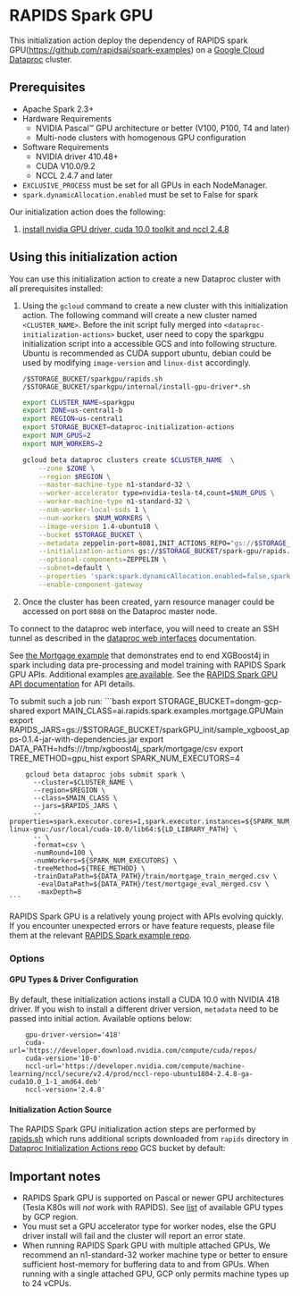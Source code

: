 # RAPIDS Spark GPU

This initialization action deploy the dependency of RAPIDS spark GPU(https://github.com/rapidsai/spark-examples) on a
[Google Cloud Dataproc](https://cloud.google.com/dataproc) cluster.

Prerequisites
-------------
* Apache Spark 2.3+
* Hardware Requirements
  * NVIDIA Pascal™ GPU architecture or better (V100, P100, T4 and later)
  * Multi-node clusters with homogenous GPU configuration
* Software Requirements
  * NVIDIA driver 410.48+
  * CUDA V10.0/9.2
  * NCCL 2.4.7 and later
* `EXCLUSIVE_PROCESS` must be set for all GPUs in each NodeManager.
* `spark.dynamicAllocation.enabled` must be set to False for spark

Our initialization action does the following:

1.  [install nvidia GPU driver, cuda 10.0 toolkit and nccl 2.4.8](internal/install-gpu-driver.sh)

## Using this initialization action

You can use this initialization action to create a new Dataproc cluster with
all prerequisites installed:

1.  Using the `gcloud` command to create a new cluster with this initialization
    action. The following command will create a new cluster named
    `<CLUSTER_NAME>`. Before the init script fully merged into `<dataproc-initialization-actions>` bucket, user need to copy the sparkgpu initialization script into a accessible GCS and into following structure. Ubuntu is recommended as CUDA support ubuntu, debian could be used by modifying `image-version` and `linux-dist` accordingly.

    ```
    /$STORAGE_BUCKET/sparkgpu/rapids.sh
    /$STORAGE_BUCKET/sparkgpu/internal/install-gpu-driver*.sh
    ```  

    ```bash
    export CLUSTER_NAME=sparkgpu
    export ZONE=us-central1-b
    export REGION=us-central1
    export STORAGE_BUCKET=dataproc-initialization-actions
    export NUM_GPUS=2
    export NUM_WORKERS=2
    
    gcloud beta dataproc clusters create $CLUSTER_NAME  \
        --zone $ZONE \
        --region $REGION \
        --master-machine-type n1-standard-32 \
        --worker-accelerator type=nvidia-tesla-t4,count=$NUM_GPUS \
        --worker-machine-type n1-standard-32 \
        --num-worker-local-ssds 1 \
        --num-workers $NUM_WORKERS \
        --image-version 1.4-ubuntu18 \
        --bucket $STORAGE_BUCKET \
        --metadata zeppelin-port=8081,INIT_ACTIONS_REPO="gs://$STORAGE_BUCKET",linux-dist="ubuntu" \
        --initialization-actions gs://$STORAGE_BUCKET/spark-gpu/rapids.sh \
        --optional-components=ZEPPELIN \
        --subnet=default \
        --properties 'spark:spark.dynamicAllocation.enabled=false,spark:spark.shuffle.service.enabled=false' \
        --enable-component-gateway       
    ```

2.  Once the cluster has been created, yarn resource manager could be accessed on port `8088` on the Dataproc master node. 

To connect to the dataproc web interface, you will need to create an SSH tunnel as
described in the
[dataproc web interfaces](https://cloud.google.com/dataproc/cluster-web-interfaces)
documentation. 

See
[the Mortgage example](https://github.com/rapidsai/spark-examples/tree/master/examples/apps/scala/src/main/scala/ai/rapids/spark/examples/mortgage)
that demonstrates end to end XGBoost4j in spark including data pre-processing and model
training with RAPIDS Spark GPU APIs. Additional examples
[are available](https://github.com/rapidsai/spark-examples/tree/master/examples). See the
[RAPIDS Spark GPU API documentation](https://github.com/rapidsai/spark-examples/tree/master/api-docs) for API details.

To submit such a job run:
    ```bash
        export STORAGE_BUCKET=dongm-gcp-shared
        export MAIN_CLASS=ai.rapids.spark.examples.mortgage.GPUMain
        export RAPIDS_JARS=gs://$STORAGE_BUCKET/sparkGPU_init/sample_xgboost_apps-0.1.4-jar-with-dependencies.jar
        export DATA_PATH=hdfs:///tmp/xgboost4j_spark/mortgage/csv
        export TREE_METHOD=gpu_hist
        export SPARK_NUM_EXECUTORS=4

        gcloud beta dataproc jobs submit spark \
          --cluster=$CLUSTER_NAME \
          --region=$REGION \
          --class=$MAIN_CLASS \
          --jars=$RAPIDS_JARS \
          --properties=spark.executor.cores=1,spark.executor.instances=${SPARK_NUM_EXECUTORS},spark.executor.memory=8G,spark.executorEnv.LD_LIBRARY_PATH=/usr/local/lib/x86_64-linux-gnu:/usr/local/cuda-10.0/lib64:${LD_LIBRARY_PATH} \
          -- \
          -format=csv \
          -numRound=100 \
          -numWorkers=${SPARK_NUM_EXECUTORS} \
          -treeMethod=${TREE_METHOD} \
          -trainDataPath=${DATA_PATH}/train/mortgage_train_merged.csv \
           -evalDataPath=${DATA_PATH}/test/mortgage_eval_merged.csv \
           -maxDepth=8 
    ```


RAPIDS Spark GPU is a relatively young project with APIs evolving quickly. If you
encounter unexpected errors or have feature requests, please file them at the
relevant [RAPIDS Spark example repo](https://github.com/rapidsai/spark-examples).

### Options

#### GPU Types & Driver Configuration

By default, these initialization actions install a CUDA 10.0 with NVIDIA 418 driver. If you wish
to install a different driver version, `metadata` need to be passed into initial action. Available options below:

```
    gpu-driver-version='418'
    cuda-url='https://developer.download.nvidia.com/compute/cuda/repos/
    cuda-version='10-0'
    nccl-url='https://developer.nvidia.com/compute/machine-learning/nccl/secure/v2.4/prod/nccl-repo-ubuntu1804-2.4.8-ga-cuda10.0_1-1_amd64.deb'
    nccl-version='2.4.8'
```

#### Initialization Action Source

The RAPIDS Spark GPU initialization action steps are performed by [rapids.sh](rapids.sh)
which runs additional scripts downloaded from `rapids` directory in
[Dataproc Initialization Actions repo](https://pantheon.corp.google.com/storage/browser/dataproc-initialization-actions)
GCS bucket by default:

## Important notes

*   RAPIDS Spark GPU is supported on Pascal or newer GPU architectures (Tesla K80s will
    _not_ work with RAPIDS). See
    [list](https://cloud.google.com/compute/docs/gpus/) of available GPU types
    by GCP region.
*   You must set a GPU accelerator type for worker nodes, else
    the GPU driver install will fail and the cluster will report an error state.
*   When running RAPIDS Spark GPU with multiple attached GPUs, We recommend an
    n1-standard-32 worker machine type or better to ensure sufficient
    host-memory for buffering data to and from GPUs. When running with a single
    attached GPU, GCP only permits machine types up to 24 vCPUs.

